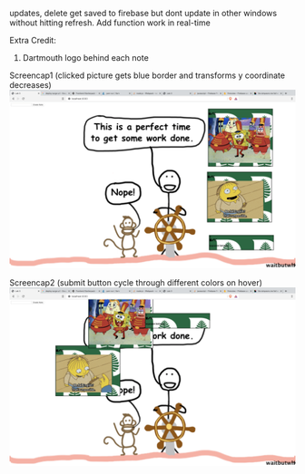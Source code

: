 updates, delete get saved to firebase but dont update in other windows without hitting refresh. Add function work in real-time

Extra Credit: 
1) Dartmouth logo behind each note


Screencap1 (clicked picture gets blue border and transforms y coordinate decreases)
![Alt text](screencap1.png?raw=true)

Screencap2 (submit button cycle through different colors on hover)
![Alt text](screencap2.png?raw=true)
